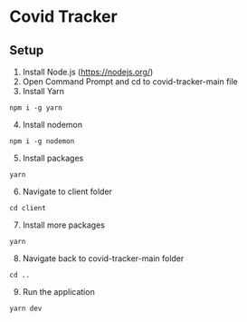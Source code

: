 # Covid Tracker

## Setup
1. Install Node.js (https://nodejs.org/)
2. Open Command Prompt and cd to covid-tracker-main file
3. Install Yarn
```
npm i -g yarn
```
4. Install nodemon
```
npm i -g nodemon
```
5. Install packages
```
yarn
```
6. Navigate to client folder
```
cd client
```
7. Install more packages
```
yarn
```
8. Navigate back to covid-tracker-main folder
```
cd ..
```
9. Run the application
```
yarn dev
```
